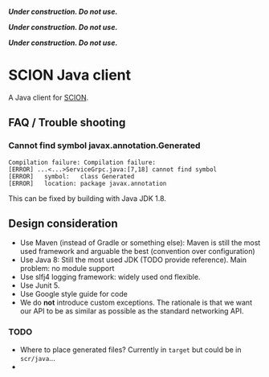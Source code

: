 

***Under construction. Do not use.***

***Under construction. Do not use.***

***Under construction. Do not use.***

# SCION Java client

A Java client for [SCION](https://scion.org).

## FAQ / Trouble shooting

### Cannot find symbol javax.annotation.Generated

```
Compilation failure: Compilation failure: 
[ERROR] ...<...>ServiceGrpc.java:[7,18] cannot find symbol
[ERROR]   symbol:   class Generated
[ERROR]   location: package javax.annotation
```

This can be fixed by building with Java JDK 1.8.



## Design consideration

- Use Maven (instead of Gradle or something else): Maven is still the most used framework and arguable the best (convention over configuration)
- Use Java 8: Still the most used JDK (TODO provide reference).
  Main problem: no module support
- Use slfj4 logging framework: widely used ond flexible.
- Use Junit 5.
- Use Google style guide for code
- We do **not** introduce custom exceptions. The rationale is that we want our API to be as similar
  as possible as the standard networking API.


### TODO
- Where to place generated files? Currently in `target` but could be in `scr/java`...
- 

